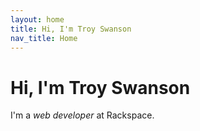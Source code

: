 ```yaml
---
layout: home
title: Hi, I'm Troy Swanson
nav_title: Home
---
```


# Hi, I'm Troy Swanson

I'm a *web developer* at Rackspace.
